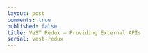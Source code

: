 ```yaml
---
layout: post
comments: true
published: false
title: VeST Redux – Providing External APIs
serial: vest-redux
---
```

